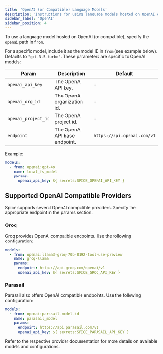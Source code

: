 ```yaml
---
title: 'OpenAI (or Compatible) Language Models'
description: 'Instructions for using language models hosted on OpenAI or compatible services with Spice.'
sidebar_label: 'OpenAI'
sidebar_position: 4
---
```


To use a language model hosted on OpenAI (or compatible), specify the `openai` path in `from`.

For a specific model, include it as the model ID in `from` (see example below). Defaults to `"gpt-3.5-turbo"`.
These parameters are specific to OpenAI models:

| Param               | Description                   | Default                     |
| ------------------- | ----------------------------- | --------------------------- |
| `openai_api_key`    | The OpenAI API key.           | -                           |
| `openai_org_id`     | The OpenAI organization id.   | -                           |
| `openai_project_id` | The OpenAI project id.        | -                           |
| `endpoint`          | The OpenAI API base endpoint. | `https://api.openai.com/v1` |

Example:

```yaml
models:
  - from: openai:gpt-4o
    name: local_fs_model
    params:
      openai_api_key: ${ secrets:SPICE_OPENAI_API_KEY }
```

## Supported OpenAI Compatible Providers

Spice supports several OpenAI compatible providers. Specify the appropriate endpoint in the params section.

### Groq

Groq provides OpenAI compatible endpoints. Use the following configuration:

```yaml
models:
  - from: openai:llama3-groq-70b-8192-tool-use-preview
    name: groq-llama
    params:
      endpoint: https://api.groq.com/openai/v1
      openai_api_key: ${ secrets:SPICE_GROQ_API_KEY }
```

### Parasail

Parasail also offers OpenAI compatible endpoints. Use the following configuration:

```yaml
models:
  - from: openai:parasail-model-id
    name: parasail_model
    params:
      endpoint: https://api.parasail.com/v1
      openai_api_key: ${ secrets:SPICE_PARASAIL_API_KEY }
```

Refer to the respective provider documentation for more details on available models and configurations.
